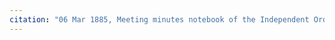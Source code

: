 ```yaml
---
citation: "06 Mar 1885, Meeting minutes notebook of the Independent Order of Good Templars, High Bridge Lodge No. 296, Tompkins County History Center, Ithaca NY."
---
```




